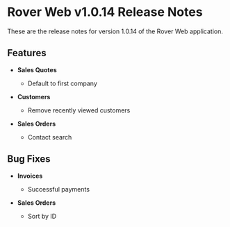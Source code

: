 # Rover Web v1.0.14 Release Notes

<badge text= "Version 1.0.14" vertical="middle" />

<PageHeader />

These are the release notes for version 1.0.14 of the Rover Web application.

## Features

- **Sales Quotes**
  - Default to first company
  
- **Customers**
  - Remove recently viewed customers

- **Sales Orders**
  - Contact search 


## Bug Fixes

- **Invoices**
  - Successful payments

- **Sales Orders**
  - Sort by ID

<PageFooter />
